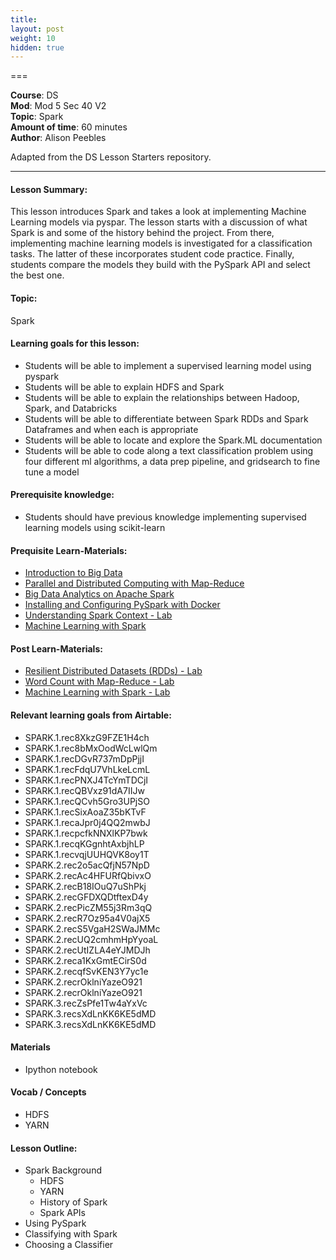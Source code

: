 ```yaml
---
title: 
layout: post
weight: 10
hidden: true
---
```


===


**Course**: DS   <br/>
**Mod**: Mod 5 Sec 40 V2         <br/>
**Topic**: Spark <br/>
**Amount of time**: 60 minutes <br/>
**Author**: Alison Peebles

Adapted from the DS Lesson Starters repository.

***

#### Lesson Summary:

This lesson introduces Spark and takes a look at implementing Machine Learning models via pyspar. The lesson starts with a discussion of what Spark is and some of the history behind the project. From there, implementing machine learning models is investigated for a classification tasks. The latter of these incorporates student code practice. Finally, students compare the models they build with the PySpark API and select the best one.

#### Topic:

Spark

#### Learning goals for this lesson:

* Students will be able to implement a supervised learning model using pyspark
* Students will be able to explain HDFS and Spark
* Students will be able to explain the relationships between Hadoop, Spark, and Databricks
* Students will be able to differentiate between Spark RDDs and Spark Dataframes and when each is appropriate
* Students will be able to locate and explore the Spark.ML documentation
* Students will be able to  code along a text classification problem using four different ml algorithms, a data prep pipeline, and gridsearch to fine tune a model
#### Prerequisite knowledge:

* Students should have previous knowledge implementing supervised learning models using scikit-learn

#### Prequisite Learn-Materials:

* [Introduction to Big Data](https://github.com/learn-co-curriculum/dsc-big-data-introduction)
* [Parallel and Distributed Computing with Map-Reduce](https://github.com/learn-co-curriculum/dsc-parallel-and-distributed-computing-with-mapreduce)
* [Big Data Analytics on Apache Spark](https://github.com/learn-co-curriculum/dsc-big-data-analytics-apache-spark)
* [Installing and Configuring PySpark with Docker](https://github.com/learn-co-curriculum/dsc-spark-docker-installation)
* [Understanding Spark Context - Lab](https://github.com/learn-co-curriculum/dsc-sparkcontext-lab)
* [Machine Learning with Spark](https://github.com/learn-co-curriculum/dsc-machine-learning-with-spark)

#### Post Learn-Materials:

* [Resilient Distributed Datasets (RDDs) - Lab](https://github.com/learn-co-curriculum/dsc-resilient-distributed-datasets-rdd-lab)
* [Word Count with Map-Reduce - Lab](https://github.com/learn-co-curriculum/dsc-word-count-with-map-reduce-lab)
* [Machine Learning with Spark -  Lab](https://github.com/learn-co-curriculum/dsc-machine-learning-with-spark-lab)

#### Relevant learning goals from Airtable: 

*  SPARK.1.rec8XkzG9FZE1H4ch
*  SPARK.1.rec8bMxOodWcLwlQm
*  SPARK.1.recDGvR737mDpPjjI
*  SPARK.1.recFdqU7VhLkeLcmL
*  SPARK.1.recPNXJ4TcYmTDCjI
*  SPARK.1.recQBVxz91dA7IIJw
*  SPARK.1.recQCvh5Gro3UPjSO
*  SPARK.1.recSixAoaZ35bKTvF
*  SPARK.1.recaJpr0j4QQ2mwbJ
*  SPARK.1.recpcfkNNXlKP7bwk
*  SPARK.1.recqKGgnhtAxbjhLP
*  SPARK.1.recvqjUUHQVK8oy1T
*  SPARK.2.rec2o5acQfjN57NpD
*  SPARK.2.recAc4HFURfQbivxO
*  SPARK.2.recB18IOuQ7uShPkj
*  SPARK.2.recGFDXQDtftexD4y
*  SPARK.2.recPicZM55j3Rm3qQ
*  SPARK.2.recR7Oz95a4V0ajX5
*  SPARK.2.recS5VgaH2SWaJMMc
*  SPARK.2.recUQ2cmhmHpYyoaL
*  SPARK.2.recUtIZLA4eYJMDJh
*  SPARK.2.reca1KxGmtECirS0d
*  SPARK.2.recqfSvKEN3Y7yc1e
*  SPARK.2.recrOklniYazeO921
*  SPARK.2.recrOklniYazeO921
*  SPARK.3.recZsPfe1Tw4aYxVc
*  SPARK.3.recsXdLnKK6KE5dMD
*  SPARK.3.recsXdLnKK6KE5dMD

#### Materials

* Ipython notebook

#### Vocab / Concepts 

* HDFS
* YARN


#### Lesson Outline:

* Spark Background
	* HDFS
	* YARN
	* History of Spark
	* Spark APIs
* Using PySpark
* Classifying with Spark
* Choosing a Classifier
